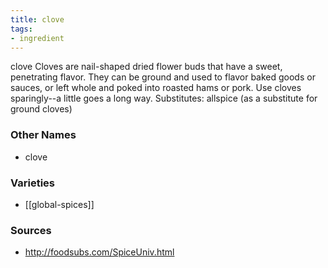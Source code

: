 ```yaml
---
title: clove
tags:
- ingredient
---
```

clove Cloves are nail-shaped dried flower buds that have a sweet, penetrating flavor. They can be ground and used to flavor baked goods or sauces, or left whole and poked into roasted hams or pork. Use cloves sparingly--a little goes a long way. Substitutes: allspice (as a substitute for ground cloves)

### Other Names

* clove

### Varieties

* [[global-spices]]

### Sources
* http://foodsubs.com/SpiceUniv.html
